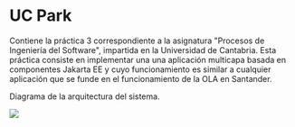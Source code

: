 # UC Park

Contiene la práctica 3 correspondiente a la asignatura "Procesos de Ingeniería del Software", impartida en la Universidad de Cantabria. Esta práctica consiste en implementar una una aplicación multicapa basada en componentes Jakarta EE y cuyo funcionamiento es similar a cualquier aplicación que se funde en el funcionamiento de la OLA en Santander.

Diagrama de la arquitectura del sistema.

![](Docs/Models/UCPark-Arquitectura.png)